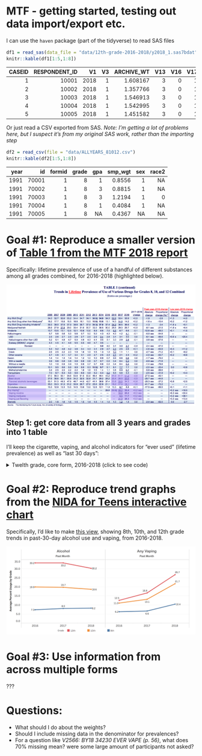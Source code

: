 MTF - getting started, testing out data import/export etc.
================

I can use the `haven` package (part of the tidyverse) to read SAS files

``` r
df1 = read_sas(data_file = "data/12th-grade-2016-2018/y2018_1.sas7bdat")
knitr::kable(df1[1:5,1:8])
```

| CASEID | RESPONDENT\_ID |   V1 | V3 | ARCHIVE\_WT | V13 | V16 | V17 |
| -----: | -------------: | ---: | -: | ----------: | --: | --: | --: |
|      1 |          10001 | 2018 |  1 |    1.608167 |   3 |   0 |   1 |
|      2 |          10002 | 2018 |  1 |    1.357766 |   3 |   0 |   1 |
|      3 |          10003 | 2018 |  1 |    1.546913 |   3 |   0 |   1 |
|      4 |          10004 | 2018 |  1 |    1.542995 |   3 |   0 |   1 |
|      5 |          10005 | 2018 |  1 |    1.451582 |   3 |   0 |   1 |

Or just read a CSV exported from SAS. *Note: I’m getting a lot of
problems here, but I suspect it’s from my original SAS work, rather than
the importing step*

``` r
df2 = read_csv(file = "data/ALLYEARS_81012.csv")
knitr::kable(df2[1:5,1:8])
```

| year |    id | formid | grade | gpa | smp\_wgt | sex | race2 |
| ---: | ----: | -----: | ----: | --: | -------: | --: | ----: |
| 1991 | 70001 |      1 |     8 |   1 |   0.8556 |   1 |    NA |
| 1991 | 70002 |      1 |     8 |   3 |   0.8815 |   1 |    NA |
| 1991 | 70003 |      1 |     8 |   3 |   1.2194 |   1 |     0 |
| 1991 | 70004 |      1 |     8 |   1 |   0.4084 |   1 |    NA |
| 1991 | 70005 |      1 |     8 |  NA |   0.4367 |  NA |    NA |

# Goal \#1: Reproduce a smaller version of [Table 1 from the MTF 2018 report](http://www.monitoringthefuture.org//pubs/monographs/mtf-overview2018.pdf#page=59&zoom=100,0,0)

Specifically: lifetime prevalence of use of a handful of different
substances among all grades combined, for 2016-2018 (highlighted below).

![Table 1](images/Table1.png)

## Step 1: get core data from all 3 years and grades into 1 table

I’ll keep the cigarette, vaping, and alcohol indicators for “ever used”
(lifetime prevalence) as well as “last 30 days”:

<details>

<summary>Twelth grade, core form, 2016-2018 (click to see
code)</summary>

``` r
twelve_core = function(year) {
  path = paste("data/12th-grade-2016-2018/y", year, "_1.sas7bdat", sep = "")
  
  basic_set = read_sas(data_file = path) %>% 
    select(.,
           id = RESPONDENT_ID,
           year = V1,
           sex = V2150,
           cig_ever = V2101,
           cig_month = V2102,
           alc_lifetime = V2104,
           alc_month = V2106,
           alc_drunk_lifetime = V2020,
           weight = ARCHIVE_WT,
           ) %>% 
    mutate(.,
           grade = 12,
           sex = recode_factor(sex, "1" = "Male", "2" = "Female", "-9" = NA_character_),
           cig_ever = recode_factor(cig_ever, "1" = "No", "-9" = NA_character_, .default = "Yes"),
           cig_month = recode_factor(cig_month, "1" = "No", "-9" = NA_character_, .default = "Yes"),
           alc_lifetime = recode_factor(alc_lifetime, "1" = "No", "-9" = NA_character_, .default = "Yes"),
           alc_month = recode_factor(alc_month, "1" = "No", "-9" = NA_character_, .default = "Yes"),
           alc_drunk_lifetime = recode_factor(alc_drunk_lifetime, "1" = "No", "-9" = NA_character_, .default = "Yes")
           )
  
  if (year >= 2017) { # the year they added in more nuanced vaping questions
    vaping_data = read_sas(data_file = path) %>% 
     select(.,
           id = RESPONDENT_ID,
           vape_ever = V2566,
           vape_nic_lifetime = V2567,
           vape_nic_month = V2569,
           vape_mj_lifetime = V2570,
           vape_mj_month = V2572,
           vape_flav_lifetime = V2573,
           vape_flav_month = V2575
          ) %>% 
      mutate(.,
           vape_ever = recode_factor(vape_ever, "0" = "No", "1" = "Yes", "-9" = NA_character_),
           vape_nic_lifetime = recode_factor(vape_nic_lifetime, "1" = "No", "-9" = NA_character_, .default = "Yes"),
           vape_nic_month = recode_factor(vape_nic_month, "1" = "No", "-9" = NA_character_, .default = "Yes"),
           vape_mj_lifetime = recode_factor(vape_mj_lifetime, "1" = "No", "-9" = NA_character_, .default = "Yes"),
           vape_mj_month = recode_factor(vape_mj_month, "1" = "No", "-9" = NA_character_, .default = "Yes"),
           vape_flav_lifetime = recode_factor(vape_flav_lifetime, "1" = "No", "-9" = NA_character_, .default = "Yes"),
           vape_flav_month = recode_factor(vape_flav_month, "1" = "No", "-9" = NA_character_, .default = "Yes")
           ) %>% 
      mutate(., vape_any_month = as.factor(if_else(
                 (vape_nic_month == "Yes" | vape_mj_month == "Yes" | vape_flav_month == "Yes"), "Yes", "No")
                )
              )
  } else {
    vaping_data = read_sas(data_file = path) %>% 
     select(.,
           id = RESPONDENT_ID,
           vape_ever = V2551,
           vape_any_month = V2552
          ) %>% 
      mutate(.,
           vape_ever = recode_factor(vape_ever, "1" = "No", "-9" = NA_character_, .default = "Yes"),
           vape_nic_lifetime = as.factor(NA),
           vape_nic_month = as.factor(NA),
           vape_mj_lifetime = as.factor(NA),
           vape_mj_month = as.factor(NA),
           vape_flav_lifetime = as.factor(NA),
           vape_flav_month = as.factor(NA),
           vape_any_month = recode_factor(vape_any_month, "1" = "No", "-9" = NA_character_, .default = "Yes")
           )
  }
  output = full_join(basic_set, vaping_data, by = "id")
  
  output
}

combined = tibble()
for (year in 2016:2018) {
  # need to sort alphabetically before binding rows (or find a way to combine data frames vertically, by comlumn name)
  one_year = twelve_core(year) %>% select(sort(current_vars()))
  
  # bind_rows() changes factor columns into characters if the factors don't match up, so I used rbind instead.
  combined = rbind(combined, one_year)
}

knitr::kable(head(combined))
```

| alc\_drunk\_lifetime | alc\_lifetime | alc\_month | cig\_ever | cig\_month | grade |    id | sex    | vape\_any\_month | vape\_ever | vape\_flav\_lifetime | vape\_flav\_month | vape\_mj\_lifetime | vape\_mj\_month | vape\_nic\_lifetime | vape\_nic\_month |   weight | year |
| :------------------- | :------------ | :--------- | :-------- | :--------- | ----: | ----: | :----- | :--------------- | :--------- | :------------------- | :---------------- | :----------------- | :-------------- | :------------------ | :--------------- | -------: | ---: |
| Yes                  | Yes           | Yes        | Yes       | No         |    12 | 10001 | Male   | Yes              | Yes        | NA                   | NA                | NA                 | NA              | NA                  | NA               | 1.306960 | 2016 |
| Yes                  | Yes           | Yes        | No        | No         |    12 | 10002 | Female | No               | No         | NA                   | NA                | NA                 | NA              | NA                  | NA               | 1.453475 | 2016 |
| Yes                  | Yes           | No         | Yes       | No         |    12 | 10003 | Male   | No               | Yes        | NA                   | NA                | NA                 | NA              | NA                  | NA               | 1.399638 | 2016 |
| No                   | No            | No         | No        | No         |    12 | 10004 | Female | No               | No         | NA                   | NA                | NA                 | NA              | NA                  | NA               | 1.416772 | 2016 |
| Yes                  | Yes           | Yes        | Yes       | Yes        |    12 | 10005 | Male   | Yes              | Yes        | NA                   | NA                | NA                 | NA              | NA                  | NA               | 1.515468 | 2016 |
| No                   | Yes           | No         | No        | No         |    12 | 10006 | Male   | No               | No         | NA                   | NA                | NA                 | NA              | NA                  | NA               | 1.416125 | 2016 |

``` r
summary(combined[, c(1, 2, 8, 9, 10, 11)])
```

    ##  alc_drunk_lifetime alc_lifetime     sex        vape_any_month vape_ever   
    ##  No  : 6329         No  :14300   Male  :17722   No  : 9632     No  : 7508  
    ##  Yes : 5409         Yes :23039   Female:18559   Yes : 2437     Yes : 4686  
    ##  NA's:28886         NA's: 3285   NA's  : 4343   NA's:28555     NA's:28430  
    ##  vape_flav_lifetime
    ##  No  : 5624        
    ##  Yes : 2761        
    ##  NA's:32239

</details>

# Goal \#2: Reproduce trend graphs from the [NIDA for Teens interactive chart](https://teens.drugabuse.gov/teachers/stats-and-trends-teen-drug-use)

Specifically, I’d like to make [this
view](https://public.tableau.com/shared/JF2B545PM?:display_count=y&:origin=viz_share_link&:embed=y),
showing 8th, 10th, and 12th grade trends in past-30-day alcohol use and
vaping, from 2016-2018.

![Trend graphs](images/TableauTrends.png)

# Goal \#3: Use information from across multiple forms

???

# Questions:

  - What should I do about the weights?
  - Should I include missing data in the denominator for prevalences?
  - For a question like *V2566: BY18 34230 EVER VAPE (p. 56)*, what does
    70% missing mean? were some large amount of participants not asked?
